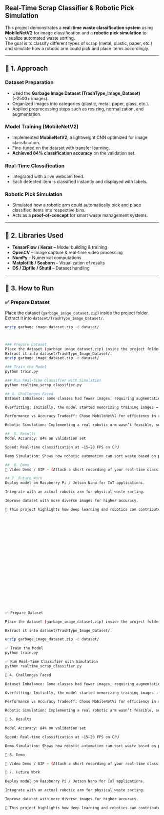  ## Real-Time Scrap Classifier & Robotic Pick Simulation  

This project demonstrates a **real-time waste classification system** using **MobileNetV2** for image classification and a **robotic pick simulation** to visualize automated waste sorting.  
The goal is to classify different types of scrap (metal, plastic, paper, etc.) and simulate how a robotic arm could pick and place items accordingly.  

---

## 🔹 1. Approach  

### Dataset Preparation  
- Used the **Garbage Image Dataset (TrashType_Image_Dataset)** (~2500+ images).  
- Organized images into categories (plastic, metal, paper, glass, etc.).  
- Applied preprocessing steps such as resizing, normalization, and augmentation.  

### Model Training (MobileNetV2)  
- Implemented **MobileNetV2**, a lightweight CNN optimized for image classification.  
- Fine-tuned on the dataset with transfer learning.  
- **Achieved 84% classification accuracy** on the validation set.  

### Real-Time Classification  
- Integrated with a live webcam feed.  
- Each detected item is classified instantly and displayed with labels.  

### Robotic Pick Simulation  
- Simulated how a robotic arm could automatically pick and place classified items into respective bins.  
- Acts as a **proof-of-concept** for smart waste management systems.  

---

## 🔹 2. Libraries Used  

- **TensorFlow / Keras** – Model building & training  
- **OpenCV** – Image capture & real-time video processing  
- **NumPy** – Numerical computations  
- **Matplotlib / Seaborn** – Visualization of results  
- **OS / Zipfile / Shutil** – Dataset handling  

---

## 🔹 3. How to Run  

### ✅ Prepare Dataset  
Place the dataset (`garbage_image_dataset.zip`) inside the project folder.  
Extract it into `dataset/TrashType_Image_Dataset/`.  

```bash
unzip garbage_image_dataset.zip -d dataset/



### Prepare Dataset
Place the dataset (garbage_image_dataset.zip) inside the project folder.
Extract it into dataset/TrashType_Image_Dataset/.
unzip garbage_image_dataset.zip -d dataset/

### Train the Model
python train.py

### Run Real-Time Classifier with Simulation
python realtime_scrap_classifier.py

## 4. Challenges Faced
Dataset Imbalance: Some classes had fewer images, requiring augmentation.

Overfitting: Initially, the model started memorizing training images → solved with dropout & early stopping.

Performance vs Accuracy Tradeoff: Chose MobileNetV2 for efficiency in real-time use, even though heavier models could yield slightly higher accuracy.

Robotic Simulation: Implementing a real robotic arm wasn’t feasible, so a software simulation was created.

##  5. Results
Model Accuracy: 84% on validation set

Speed: Real-time classification at ~15–20 FPS on CPU

Demo Simulation: Shows how robotic automation can sort waste based on predictions

##  6. Demo
🎥 Video Demo / GIF – (Attach a short recording of your real-time classifier & robotic simulation here)

## 7. Future Work
Deploy model on Raspberry Pi / Jetson Nano for IoT applications.

Integrate with an actual robotic arm for physical waste sorting.

Improve dataset with more diverse images for higher accuracy.

📌 This project highlights how deep learning and robotics can contribute to smart waste management and sustainability.























✅ Prepare Dataset

Place the dataset (garbage_image_dataset.zip) inside the project folder.

Extract it into dataset/TrashType_Image_Dataset/.

unzip garbage_image_dataset.zip -d dataset/

✅ Train the Model
python train.py

✅ Run Real-Time Classifier with Simulation
python realtime_scrap_classifier.py

🔹 4. Challenges Faced

Dataset Imbalance: Some classes had fewer images, requiring augmentation.

Overfitting: Initially, the model started memorizing training images → solved with dropout & early stopping.

Performance vs Accuracy Tradeoff: Chose MobileNetV2 for efficiency in real-time use, even though heavier models could yield slightly higher accuracy.

Robotic Simulation: Implementing a real robotic arm wasn’t feasible, so a software simulation was created.

🔹 5. Results

Model Accuracy: 84% on validation set

Speed: Real-time classification at ~15–20 FPS on CPU

Demo Simulation: Shows how robotic automation can sort waste based on predictions

🔹 6. Demo

🎥 Video Demo / GIF – (Attach a short recording of your real-time classifier & robotic simulation here)

🔹 7. Future Work

Deploy model on Raspberry Pi / Jetson Nano for IoT applications.

Integrate with an actual robotic arm for physical waste sorting.

Improve dataset with more diverse images for higher accuracy.

📌 This project highlights how deep learning and robotics can contribute to smart waste management and sustainability.


